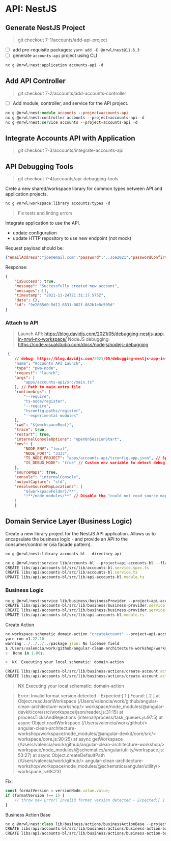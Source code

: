 # API: NestJS

## Generate NestJS Project

> git checkout 7-1/accounts/add-api-project

- [ ] add pre-requisite packages: `yarn add -D @nrwl/nest@11.6.3`
- [ ] generate `accounts-api` project using CLI

```ts
nx g @nrwl/nest:application accounts-api -d
```

## Add API Controller

> git checkout 7-2/accounts/add-accounts-controller

- [ ] Add module, controller, and service for the API project.

```ts
nx g @nrwl/nest:module accounts --project=accounts-api
nx g @nrwl/nest:controller accounts --project=accounts-api -d
nx g @nrwl/nest:service accounts --project=accounts-api -d
```

## Integrate Accounts API with Application

> git checkout 7-3/accounts/integrate-accounts-api

## API Debugging Tools

> git checkout 7-4/accounts/api-debugging-tools


Crete a new shared/workspace library for common types between API and application projects.

```ts
nx g @nrwl/workspace:library accounts/types -d
```

> Fix tests and linting errors

Integrate application to use the API.

- update configuration
- update HTTP repository to use new endpoint (not mock)

Request payload should be:

```json
{"emailAddress":"joe@email.com","password":"..Joe2021","passwordConfirm":"..Joe2021","acceptTermsConditions":true}
```

Response:

```json
{
    "isSuccess": true,
    "message": "Successfully created new account",
    "messages": [],
    "timestamp": "2021-11-24T21:31:17.575Z",
    "data": {},
    "id": "9e2035d0-5d12-6531-082f-862b1e8c595d"
}
```

### Attach to API

> Launch API: https://blog.davidjs.com/2021/05/debugging-nestjs-app-in-nrwl-nx-workspace/
> NodeJS debugging: https://code.visualstudio.com/docs/nodejs/nodejs-debugging

```json
 {
    // debug: https://blog.davidjs.com/2021/05/debugging-nestjs-app-in-nrwl-nx-workspace/
    "name": "Accounts API Launch",
    "type": "pwa-node",
    "request": "launch",
    "args": [
        "apps/accounts-api/src/main.ts"
    ], // Path to main entry file
    "runtimeArgs": [
        "--require",
        "ts-node/register",
        "--require",
        "tsconfig-paths/register",
        "--experimental-modules"
    ],
    "cwd": "${workspaceRoot}",
    "trace": true,
    "restart": true,
    "internalConsoleOptions": "openOnSessionStart",
    "env": {
        "NODE_ENV": "local",
        "NODE_PORT": "3333",
        "TS_NODE_PROJECT": "apps/accounts-api/tsconfig.app.json", // Specify the tsconfig to use. See content of it below.
        "IS_DEBUG_MODE": "true" // Custom env variable to detect debug mode
    },
    "sourceMaps": true,
    "console": "internalConsole",
    "outputCapture": "std",
    "resolveSourceMapLocations": [
        "${workspaceFolder}/**",
        "!**/node_modules/**" // Disable the "could not read source map" error for node_modules
    ]
    }
```

## Domain Service Layer (Business Logic)

Create a new library project for the NestJS API application. Allows us to encapsulate the business logic - and provide an API to the consumer/controller (via facade pattern).

```ts
nx g @nrwl/nest:library accounts-bl --directory api

nx g @nrwl/nest:service lib/accounts-bl --project=api-accounts-bl --flat   
CREATE libs/api/accounts-bl/src/lib/accounts-bl.service.spec.ts
CREATE libs/api/accounts-bl/src/lib/accounts-bl.service.ts
UPDATE libs/api/accounts-bl/src/lib/api-accounts-bl.module.ts
```

### Business Logic

```ts
nx g @nrwl/nest:service lib/business/businessProvider --project=api-accounts-bl --flat  
CREATE libs/api/accounts-bl/src/lib/business/business-provider.service.spec.ts
CREATE libs/api/accounts-bl/src/lib/business/business-provider.service.ts
UPDATE libs/api/accounts-bl/src/lib/api-accounts-bl.module.ts
```

Create Action

```ts
nx workspace-schematic domain-action "createAccount" --project=api-accounts-bl
yarn run v1.22.10
warning ../../../../package.json: No license field
$ /Users/valencia/work/github/angular-clean-architecture-workshop/workspace/node_modules/.bin/tsc -p /Users/valencia/work/github/angular-clean-architecture-workshop/workspace/tools/tsconfig.generated.json
✨  Done in 1.00s.

>  NX  Executing your local schematic: domain-action

CREATE libs/api/accounts-bl/src/lib/business/actions/create-account.action.spec.ts (207 bytes)
CREATE libs/api/accounts-bl/src/lib/business/actions/create-account.action.ts (1134 bytes)
```

> NX  Executing your local schematic: domain-action

> Error: Invalid format version detected - Expected:[ 1 ] Found: [ 2 ]
>     at Object.readJsonWorkspace (/Users/valencia/work/github/angular-clean-architecture-workshop/> workspace/node_modules/@angular-devkit/core/src/workspace/json/reader.js:31:15)
>     at processTicksAndRejections (internal/process/task_queues.js:97:5)
>     at async Object.readWorkspace (/Users/valencia/work/github/> angular-clean-architecture-workshop/workspace/node_modules/@angular-devkit/core/src/> workspace/core.js:90:25)
>     at async getWorkspace (/Users/valencia/work/github/angular-clean-architecture-workshop/> workspace/node_modules/@schematics/angular/utility/workspace.js:53:27)
>     at async Object.createDefaultPath (/Users/valencia/work/github/> angular-clean-architecture-workshop/workspace/node_modules/@schematics/angular/utility/> workspace.js:68:23)

Fix: 

```ts
const formatVersion = versionNode.value.value;
if (formatVersion !== 1) {
    // throw new Error(`Invalid format version detected - Expected:[ 1 ] Found: [ ${formatVersion} ]`);
}
```

Business Action Base

```ts
nx g @nrwl/nest:class lib/business/actions/businessActionBase --project=api-accounts-bl --flat
CREATE libs/api/accounts-bl/src/lib/business/actions/business-action-base.spec.ts
CREATE libs/api/accounts-bl/src/lib/business/actions/business-action-base.ts
```